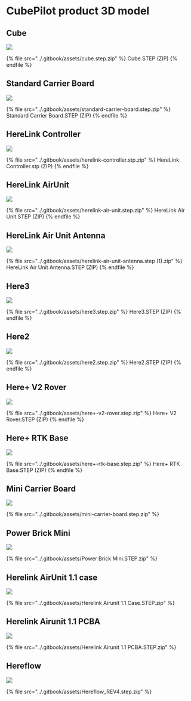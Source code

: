 # CubePilot product 3D model

## Cube

![](../.gitbook/assets/cube.jpg)

{% file src="../.gitbook/assets/cube.step.zip" %}
Cube.STEP (ZIP)
{% endfile %}

## Standard Carrier Board

![](../.gitbook/assets/standard-carrier-board.jpg)

{% file src="../.gitbook/assets/standard-carrier-board.step.zip" %}
Standard Carrier Board.STEP (ZIP)
{% endfile %}



## HereLink Controller

![](../.gitbook/assets/herelink-controller.jpg)

{% file src="../.gitbook/assets/herelink-controller.stp.zip" %}
HereLink Controller.stp (ZIP)
{% endfile %}

## HereLink AirUnit

![](../.gitbook/assets/herelink-air-unit.jpg)

{% file src="../.gitbook/assets/herelink-air-unit.step.zip" %}
HereLink Air Unit.STEP (ZIP)
{% endfile %}

## HereLink Air Unit Antenna

![](../.gitbook/assets/herelink-air-unit-antenna.jpg)

{% file src="../.gitbook/assets/herelink-air-unit-antenna.step (1).zip" %}
HereLink Air Unit Antenna.STEP (ZIP)
{% endfile %}

## Here3

![](../.gitbook/assets/here3-.jpg)

{% file src="../.gitbook/assets/here3.step.zip" %}
Here3.STEP (ZIP)
{% endfile %}

## Here2

![](../.gitbook/assets/here2.jpg)

{% file src="../.gitbook/assets/here2.step.zip" %}
Here2.STEP (ZIP)
{% endfile %}

## Here+ V2 Rover

![](../.gitbook/assets/here+-v2-rover.jpg)

{% file src="../.gitbook/assets/here+-v2-rover.step.zip" %}
Here+ V2 Rover.STEP (ZIP)
{% endfile %}

## Here+ RTK Base

![](../.gitbook/assets/here+-rtk-base.jpg)

{% file src="../.gitbook/assets/here+-rtk-base.step.zip" %}
Here+ RTK Base.STEP (ZIP)
{% endfile %}

## Mini Carrier Board

![](../.gitbook/assets/mini-carrier-board.jpg)

{% file src="../.gitbook/assets/mini-carrier-board.step.zip" %}

## Power Brick Mini

![](<../.gitbook/assets/Power Brick Mini2.JPG>)

{% file src="../.gitbook/assets/Power Brick Mini.STEP.zip" %}

## Herelink AirUnit 1.1 case

![](<../.gitbook/assets/Herelink Airunit 1.1 Case.jpg>)

{% file src="../.gitbook/assets/Herelink Airunit 1.1 Case.STEP.zip" %}

## Herelink Airunit 1.1 PCBA

![](<../.gitbook/assets/Herelink Airunit 1.1 PCBA.jpg>)

{% file src="../.gitbook/assets/Herelink Airunit 1.1 PCBA.STEP.zip" %}

## Hereflow

![](../.gitbook/assets/Hereflow.jpg)

{% file src="../.gitbook/assets/Hereflow_REV4.step.zip" %}
